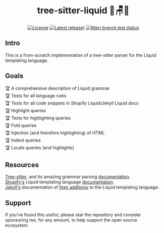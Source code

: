 <h1 align="center">tree-sitter-liquid 🌴🪑💧</h1>
<div align="center">

[![License](https://img.shields.io/github/license/adamazing/tree-sitter-liquid?label=License)](LICENSE "MIT")
[![Latest release)](https://img.shields.io/github/v/tag/adamazing/tree-sitter-liquid?logo=SemVer&label=Release)](releases)
[![Main branch test status](https://img.shields.io/github/actions/workflow/status/adamazing/tree-sitter-liquid/test.yml?event=push&logo=githubactions&logoColor=rgb(255%2C255%2C255)&label=Build)](actions/workflows/test.yml?query=event%3Apush)

</div>

## Intro
This is a from-scratch implementation of a tree-sitter parser for the Liquid templating language.

## Goals
🏆 A comprehensive description of Liquid grammar  
🏆 Tests for all language rules  
🏆 Tests for all code snippets in Shopify Liquid/Jekyll Liquid docs  
🏆 Highlight queries  
🏆 Tests for highlighting queries  
🏆 Fold queries  
🏆 Injection (and therefore highlighting) of HTML  
🏆 Indent queries  
🏆 Locals queries (and highlights)  
  
## Resources

[Tree-sitter](https://github.com/tree-sitter/tree-sitter), and its amazing grammar parsing [documentation](https://tree-sitter.github.io/tree-sitter/).  
[Shopify's](https://shopify.github.io/) Liquid templating language [documentation](https://shopify.github.io/liquid/basics/introduction/).  
[Jekyll's](https://jekyllrb.com/) documentation of [their additions](https://jekyllrb.com/docs/liquid/) to the Liquid templating language.  

## Support

If you've found this useful, please star the repository and consider sponsoring me, for any amount, to help support the open source ecosystem.
